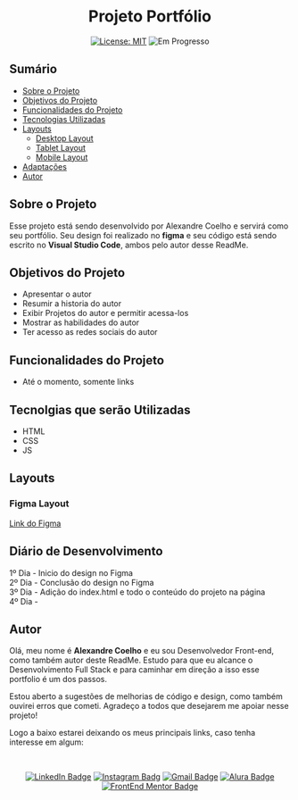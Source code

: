 <h1 align="center"> Projeto Portfólio </h1>

<!--<p align="center"> Frase (opcional) </p>

<p align="center"> <q>Citação (opcional)</q> </p>-->

<div align="center">

  <a href="https://github.com/coelhoalexandre/alexandrecoelho/blob/main/LICENSE" target="_blank"><img src="https://img.shields.io/badge/License-MIT-yellow.svg" alt="License: MIT"></a> <img src="https://img.shields.io/badge/Em_Progresso-blue.svg" alt="Em Progresso">

</div>

## Sumário

- [Sobre o Projeto](#sobre-o-projeto)
- [Objetivos do Projeto](#objetivos-do-projeto)
- [Funcionalidades do Projeto](#funcionalidades-do-projeto)
- [Tecnologias Utilizadas](#tecnolgias-utilizadas)
- [Layouts](#layouts)
  - [Desktop Layout](#desktop-layout)
  - [Tablet Layout](#tablet-layout)
  - [Mobile Layout](#mobile-layout)
- [Adaptações](#adaptações)
- [Autor](#autor)

## Sobre o Projeto

Esse projeto está sendo desenvolvido por Alexandre Coelho e servirá como seu portfólio. Seu design foi realizado no **figma** e seu código está sendo escrito no **Visual Studio Code**, ambos pelo autor desse ReadMe.

## Objetivos do Projeto

- Apresentar o autor
- Resumir a historia do autor
- Exibir Projetos do autor e permitir acessa-los
- Mostrar as habilidades do autor
- Ter acesso as redes sociais do autor

## Funcionalidades do Projeto

- Até o momento, somente links

## Tecnolgias que serão Utilizadas

- HTML
- CSS
- JS

## Layouts

### Figma Layout

[Link do Figma](https://www.figma.com/file/eQ5EsJA4wYEp5ZxuLgId0n/Alexandre-Coelho-Portfolio?type=design&node-id=0%3A1&mode=design&t=L8BLQqKK37jyMRMF-1)

## Diário de Desenvolvimento

1º Dia - Inicio do design no Figma <br>
2º Dia - Conclusão do design no Figma <br>
3º Dia - Adição do index.html e todo o conteúdo do projeto na página <br>
4º Dia - <br>

## Autor

Olá, meu nome é **Alexandre Coelho** e eu sou Desenvolvedor Front-end, como também autor deste ReadMe. Estudo para que eu alcance o Desenvolvimento Full Stack e para caminhar em direção a isso esse portfolio é um dos passos. 

Estou aberto a sugestões de melhorias de código e design, como também ouvirei erros que cometi. Agradeço a todos que desejarem me apoiar nesse projeto!

Logo a baixo estarei deixando os meus principais links, caso tenha interesse em algum:

<br>

<div align="center">

<a href="https://www.linkedin.com/in/-coelhoalexandre/" target="_blank"><img src="https://img.shields.io/badge/-LinkedIn-%230077B5?style=for-the-badge&logo=linkedin&logoColor=white" alt="LinkedIn Badge"></a>
<a href="https://www.instagram.com/coelhoalexandre_/" target="_blank"><img src="https://img.shields.io/badge/-Instagram-%23E4405F?style=for-the-badge&logo=instagram&logoColor=white" alt="Instagram Badg"></a>
<a href = "mailto:alexandrecoelhocontato@gmail.com" target="_blank"><img src="https://img.shields.io/badge/-Gmail-critical?style=for-the-badge&logo=gmail&logoColor=white" alt="Gmail Badge"></a>
<a href = "https://cursos.alura.com.br/user/coelhoalexandre" target="_blank"><img src="https://img.shields.io/badge/Alura-0747a6?style=for-the-badge&logo=alura&logoColor=white" alt="Alura Badge"></a>
<a href = "https://www.frontendmentor.io/profile/coelhoalexandre" target="_blank"><img src="https://img.shields.io/badge/Frontend_Mentor-white?style=for-the-badge&logo=frontendmentor&logoColor=blue" alt="FrontEnd Mentor Badge">
